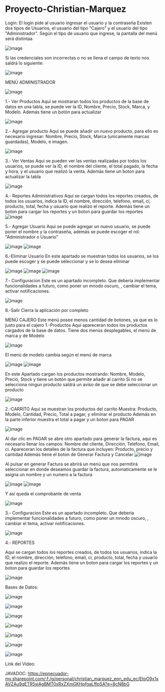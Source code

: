 # Proyecto-Christian-Marquez

Login: 
El login pide al usuario ingresar el usuario y la contraseña
Existen dos tipos de Usuarios, el usuario del tipo "Cajero" y el usuario del tipo "Administrador". Según el tipo de usuario que ingrese, la pantalla del menú será distintaa

![image](https://github.com/user-attachments/assets/a7c85919-3f89-44d2-b97f-b3397e02fca4)

Si las credenciales son incorrectas o no se llena el campo de texto nos saldrá lo siguiente:

![image](https://github.com/user-attachments/assets/45e7439d-0602-46b6-ab73-18d1c606274c)

MENÚ ADMINISTRADOR

![image](https://github.com/user-attachments/assets/fe2fd681-3ea2-40ef-b65d-940797d69ed2)

1.- Ver Productos
Aquí se mostraran todos los productos de la base de datos en una tabla, se puede ver la ID, Nombre, Precio, Stock, Marca, y Modelo. Además tiene un botón para actualizar

![image](https://github.com/user-attachments/assets/20d4ac59-f931-49a4-bc4d-404b1ec4e680)

2.- Agregar producto
Aqui se puede añadir un nuevo producto, para ello es necesario ingresar: Nombre, Precio, Stock, Marca (unicamente marcas guardadas), Modelo, e imagen.

![image](https://github.com/user-attachments/assets/60352ffa-96fd-4a96-8492-330327268e74)

3.- Ver Ventas
Aqui se pueden ver las ventas realizadas por todos los usuarios, se puede ver la ID, el nombre del cliente, el total pagado, la fecha y hora, y el usuario que realizó la venta. Además tiene un boton para actualizar la tabla

![image](https://github.com/user-attachments/assets/55dd5da2-59cf-49b3-a713-d32af772998c)

4.- Reportes Administrativos
Aqui se cargan todos los reportes creados, de todos los usuarios, indica la ID, el nombre, dirección, telefono, email, ci, producto, total, fecha y usuario que realizo el reporte. Además tiene un boton para cargar los reportes y un boton para guardar los reportes
![image](https://github.com/user-attachments/assets/de46b55f-a441-4af4-8a47-10676a6f8a59)

5.- Agregar Usuario
Aqui se puede agregar un nuevo usuario, se puede poner el nombre y la contraseña, además se puede escoger el rol: "Administrador o Usuario"

![image](https://github.com/user-attachments/assets/4f84379f-0db0-473d-b939-e6840197b114)
![image](https://github.com/user-attachments/assets/a2786948-8794-46a5-a356-23b01136b7bb)


6.-Eliminar Usuario
En este apartado se muestran todos los usuarios, se los puede escoger y se puede seleccionar y se lo desea eliminar

![image](https://github.com/user-attachments/assets/7c5da47f-b3a5-49cc-8d7a-cfe7ed5105d4)
![image](https://github.com/user-attachments/assets/48c25d38-8c0b-4bbe-a3d0-cbbb1ebfe46b)
![image](https://github.com/user-attachments/assets/6352ca6a-38ab-42ad-bcb4-2345982dc167)

7.- Configuracion
Este es un apartado incompleto. Que deberia implementar funcionalidades a futuro, como poner un mnodo oscuro, , cambiar el tema, activar notificaciones.

![image](https://github.com/user-attachments/assets/4027013f-b5c9-4cef-9518-3fc8be283309)

8.-Salir
Cierra la aplicación por completo

MENÚ CAJERO
Este menú posee menos cantidad de botones, ya que es lo justo para el cajero
1.-Productos
Aqui apareceran todos los productos cargados de la base de datos. Tiene dos menús desplegables, el menú de marca y de Modelo

![image](https://github.com/user-attachments/assets/df8ede70-cd98-448f-ad96-8d1e27978b1c)

El menú de modelo cambia según el menú de marca

![image](https://github.com/user-attachments/assets/92c333a7-b27a-4066-9743-181885102cb3)
![image](https://github.com/user-attachments/assets/e6931098-934f-4418-b00c-bc83932d014a)

En este Apartado cargan los productos mostrando: Nombre, Modelo, Precio, Stock y tiene un botón que permite añadir al carrito
Si no se selecciona ningun producto saldrá un aviso de que se debe seleccionar un producto

![image](https://github.com/user-attachments/assets/97cf3317-fcbd-4a92-a446-323283badfa3)

2.-CARRITO
Aqui se muestran los productos del carrito
Muestra: Producto, Modelo, Cantidad, Precio, Total a pagar, y eliminar el producto
Además en la parte inferior muestra el total a pagar y un boton para PAGAR

![image](https://github.com/user-attachments/assets/d9cc7aaf-c03e-4444-b52f-f1d40ee4dfe7)

Al dar clic en PAGAR se abre otro apartado para generar la factura, aqui es necesario llenar los campos: Nombre del cliente, Dirección, Teléfono, Email, ci.
Apareceran los detalles de la factura que incluyen: Producto, precio y cantidad
Además tiene el boton de Generar Factura y Cancelar
![image](https://github.com/user-attachments/assets/da917398-ef6e-48d8-9a30-be8ddab4e5e9)

Al pulsar en generar Factura se abrirá un menú que nos permitirá seleccionar en donde deseamos guardar la factura, automaticamente se le asigna un nombre y un numero a la factura

![image](https://github.com/user-attachments/assets/8cb69774-6d40-4274-9695-11e31537f444)
![image](https://github.com/user-attachments/assets/01d88998-5689-410b-ade1-90477fd57614)

Y así queda el comprobante de venta

![image](https://github.com/user-attachments/assets/77ae18ca-117e-4acc-912e-79faaf212c7e)

3.- Configuracion
Este es un apartado incompleto. Que deberia implementar funcionalidades a futuro, como poner un mnodo oscuro, , cambiar el tema, activar notificaciones.

![image](https://github.com/user-attachments/assets/4027013f-b5c9-4cef-9518-3fc8be283309)

4.- REPORTES

Aqui se cargan todos los reportes creados, de todos los usuarios, indica la ID, el nombre, dirección, telefono, email, ci, producto, total, fecha y usuario que realizo el reporte. Además tiene un boton para cargar los reportes y un boton para guardar los reportes

![image](https://github.com/user-attachments/assets/f5a3c1a8-1cf9-4dee-b694-2c434075b62c)

Bases de Datos:

![image](https://github.com/user-attachments/assets/4aa07362-566f-4dca-920c-2fa037e01746)

![image](https://github.com/user-attachments/assets/7424bedb-4edf-4b97-8f76-ab983b5a5294)

![image](https://github.com/user-attachments/assets/636b78f2-babb-41b7-bfda-2fd752988c86)

![image](https://github.com/user-attachments/assets/73bca882-aa2e-489d-8eaf-7d91f9fd53ff)

![image](https://github.com/user-attachments/assets/f7db252e-ed1d-407c-b79c-4b07810a5c5b)

![image](https://github.com/user-attachments/assets/107b1472-d370-44ce-a7d5-3e52cd709ef0)

![image](https://github.com/user-attachments/assets/bd6375d7-b627-497f-bb0d-18c68f3c816e)




Link del Video: 



JAVADOC:  https://epnecuador-my.sharepoint.com/:f:/g/personal/christian_marquez_epn_edu_ec/EtpO9x1xAVZAu9qETR5sjAgBMT0xRxZXmGKHpfgaLffpSA?e=8cN8bG

















